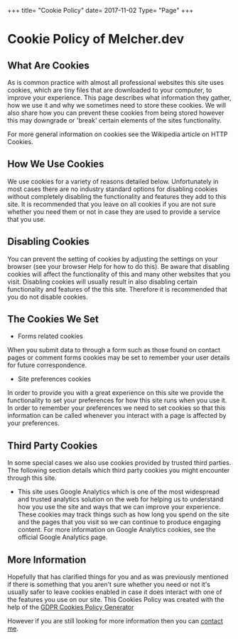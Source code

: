 +++
title= "Cookie Policy"
date= 2017-11-02
Type= "Page"
+++

# Cookie Policy of Melcher.dev

## What Are Cookies

As is common practice with almost all professional websites this site uses cookies, which are tiny files that are downloaded to your computer, to improve your experience. This page describes what information they gather, how we use it and why we sometimes need to store these cookies. We will also share how you can prevent these cookies from being stored however this may downgrade or 'break' certain elements of the sites functionality.

For more general information on cookies see the Wikipedia article on HTTP Cookies.

## How We Use Cookies

We use cookies for a variety of reasons detailed below. Unfortunately in most cases there are no industry standard options for disabling cookies without completely disabling the functionality and features they add to this site. It is recommended that you leave on all cookies if you are not sure whether you need them or not in case they are used to provide a service that you use.

## Disabling Cookies

You can prevent the setting of cookies by adjusting the settings on your browser (see your browser Help for how to do this). Be aware that disabling cookies will affect the functionality of this and many other websites that you visit. Disabling cookies will usually result in also disabling certain functionality and features of the this site. Therefore it is recommended that you do not disable cookies.

## The Cookies We Set

* Forms related cookies

When you submit data to through a form such as those found on contact pages or comment forms cookies may be set to remember your user details for future correspondence.

* Site preferences cookies

In order to provide you with a great experience on this site we provide the functionality to set your preferences for how this site runs when you use it. In order to remember your preferences we need to set cookies so that this information can be called whenever you interact with a page is affected by your preferences.

## Third Party Cookies

In some special cases we also use cookies provided by trusted third parties. The following section details which third party cookies you might encounter through this site.

* This site uses Google Analytics which is one of the most widespread and trusted analytics solution on the web for helping us to understand how you use the site and ways that we can improve your experience. These cookies may track things such as how long you spend on the site and the pages that you visit so we can continue to produce engaging content. For more information on Google Analytics cookies, see the official Google Analytics page.

## More Information

Hopefully that has clarified things for you and as was previously mentioned if there is something that you aren't sure whether you need or not it's usually safer to leave cookies enabled in case it does interact with one of the features you use on our site. This Cookies Policy was created with the help of the [GDPR Cookies Policy Generator](https://cookiepolicygenerator.com/generator)

However if you are still looking for more information then you can [contact me](/contact).